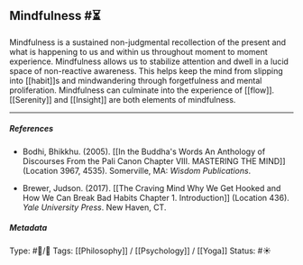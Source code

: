 ## Mindfulness #⏳ 

Mindfulness is a sustained non-judgmental recollection of the present and what is happening to us and within us throughout moment to moment experience. Mindfulness allows us to stabilize attention and dwell in a lucid space of non-reactive awareness. This helps keep the mind from slipping into [[habit]]s and mindwandering through forgetfulness and mental proliferation. Mindfulness can culminate into the experience of [[flow]]. [[Serenity]] and [[Insight]] are both elements of mindfulness.

___

##### References

- Bodhi, Bhikkhu. (2005). [[In the Buddha's Words An Anthology of Discourses From the Pali Canon Chapter VIII. MASTERING THE MIND]] (Location 3967, 4535). Somerville, MA: _Wisdom Publications_.

- Brewer, Judson. (2017). [[The Craving Mind Why We Get Hooked and How We Can Break Bad Habits Chapter 1. Introduction]] (Location 436). _Yale University Press_. New Haven, CT.

##### Metadata
Type: #🔵/🔵 
Tags: [[Philosophy]] / [[Psychology]] / [[Yoga]]
Status: #☀️ 